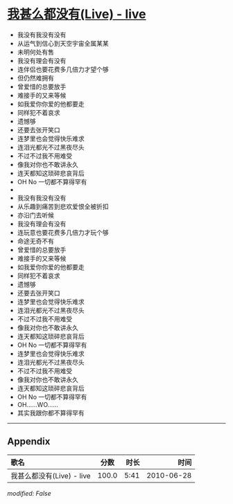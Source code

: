 # [我甚么都没有(Live) - live](https://music.163.com/song?id=64574)

* 我没有我没有没有
* 从运气到信心到天空宇宙全属某某
* 未明何处有售
* 我没有理会有没有
* 连伴侣也要花费多几倍力才望个够
* 但仍然难拥有
* 曾爱惜的总要放手
* 难接手的又来等候
* 如我爱你你爱的他都要走
* 同样犯不着哀求
* 遗憾够
* 还要去张开笑口
* 连梦里也会觉得快乐难求
* 连泪光都光不过黑夜尽头
* 不过不过我不用难受
* 像我对你也不敢讲永久
* 连天都知这琐碎悲哀背后
* OH No 一切都不算得罕有
* 
* 我没有我没有没有
* 从乐趣到痛苦到悲欢爱恨全被折扣
* 亦沿门去听候
* 我没有理会有没有
* 连玩意也要花费多几倍力才玩个够
* 命途无奇不有
* 曾爱惜的总要放手
* 难接手的又来等候
* 如我爱你你爱的他都要走
* 同样犯不着哀求
* 遗憾够
* 还要去张开笑口
* 连梦里也会觉得快乐难求
* 连泪光都光不过黑夜尽头
* 不过不过我不用难受
* 像我对你也不敢讲永久
* 连天都知这琐碎悲哀背后
* OH No 一切都不算得罕有
* 连梦里也会觉得快乐难求
* 连泪光都光不过黑夜尽头
* 不过不过我不用难受
* 像我对你也不敢讲永久
* 连天都知这琐碎悲哀背后
* OH No 一切都不算得罕有
* OH......WO......
* 其实我跟你都不算得罕有


---

## Appendix

|歌名|分数|时长|时间|
|:---|:---:|---:|---:|
|我甚么都没有(Live) - live|100.0|5:41|2010-06-28

*modified: False*